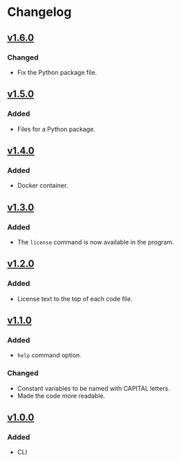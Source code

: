# Changelog

## [v1.6.0](https://github.com/willtheorangeguy/Running-Calculator/releases/tag/v1.6.0)

### Changed

- Fix the Python package file.

## [v1.5.0](https://github.com/willtheorangeguy/Running-Calculator/releases/tag/v1.5.0)

### Added

- Files for a Python package.

## [v1.4.0](https://github.com/willtheorangeguy/Running-Calculator/releases/tag/v1.4.0)

### Added

- Docker container.

## [v1.3.0](https://github.com/willtheorangeguy/Running-Calculator/releases/tag/v1.3.0)

### Added

- The `license` command is now available in the program.

## [v1.2.0](https://github.com/willtheorangeguy/Running-Calculator/releases/tag/v1.2.0)

### Added

- License text to the top of each code file.

## [v1.1.0](https://github.com/willtheorangeguy/Running-Calculator/releases/tag/v1.1.0)

### Added

- `help` command option.

### Changed

- Constant variables to be named with CAPITAL letters.
- Made the code more readable.

## [v1.0.0](https://github.com/willtheorangeguy/Running-Calculator/releases/tag/v1.0.0)

### Added

- CLI
